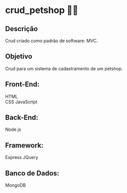 # crud_petshop 	:technologist:

<h2>Descrição</h2>
Crud criado como padrão de software: MVC. 

<h2>Objetivo</h2>
Crud para um sistema de cadastramento de um petshop.  

<h2>Front-End:</h2>
HTML<br> 
CSS
JavaScript 

<h2>Back-End:</h2>
Node js

<h2>Framework:</h2>
Express 
JQuery

<h2>Banco de Dados: </h2>
MongoDB
